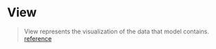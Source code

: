 # View

> View represents the visualization of the data that model contains. [reference](https://www.tutorialspoint.com/design_pattern/mvc_pattern.htm)